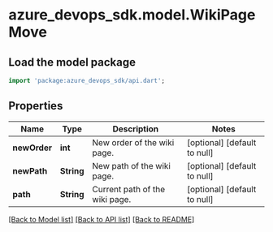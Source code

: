 # azure_devops_sdk.model.WikiPageMove

## Load the model package
```dart
import 'package:azure_devops_sdk/api.dart';
```

## Properties
Name | Type | Description | Notes
------------ | ------------- | ------------- | -------------
**newOrder** | **int** | New order of the wiki page. | [optional] [default to null]
**newPath** | **String** | New path of the wiki page. | [optional] [default to null]
**path** | **String** | Current path of the wiki page. | [optional] [default to null]

[[Back to Model list]](../README.md#documentation-for-models) [[Back to API list]](../README.md#documentation-for-api-endpoints) [[Back to README]](../README.md)


